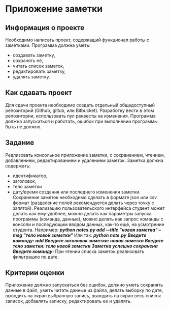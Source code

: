 # Приложение заметки

## Информация о проекте
Необходимо написать проект, содержащий функционал работы с заметками.
Программа должна уметь:
* создавать заметку, 
* сохранять её, 
* читать список заметок, 
* редактировать заметку, 
* удалять заметку.

## Как сдавать проект
Для сдачи проекта необходимо создать отдельный общедоступный
репозиторий (Github, gitlub, или Bitbucket). Разработку вести в этом
репозитории, использовать пул реквесты на изменения. Программа должна
запускаться и работать, ошибок при выполнении программы быть не должно.

## Задание
Реализовать консольное приложение заметки, с сохранением, чтением,
добавлением, редактированием и удалением заметок. Заметка должна
содержать:
* идентификатор, 
* заголовок, 
* тело заметки 
* дату/время создания или последнего изменения заметки. 
Сохранение заметок необходимо сделать
в формате json или csv формат (разделение полей рекомендуется делать через
точку с запятой). Реализацию пользовательского интерфейса студент может
делать как ему удобнее, можно делать как параметры запуска программы
(команда, данные), можно делать как запрос команды с консоли и
последующим вводом данных, как-то ещё, на усмотрение студента. 
Например:
__*python notes.py add --title "новая заметка" –msg "тело новой заметки"*__
Или так:
__*python note.py*__
__*Введите команду: add*__
__*Введите заголовок заметки: новая заметка*__
__*Введите тело заметки: тело новой заметки*__
__*Заметка успешно сохранена*__
__*Введите команду:*__
При чтении списка заметок реализовать фильтрацию по дате.

## Критерии оценки
Приложение должно запускаться без ошибок, должно уметь сохранять данные
в файл, уметь читать данные из файла, делать выборку по дате, выводить на
экран выбранную запись, выводить на экран весь список записок, добавлять
записку, редактировать ее и удалять.